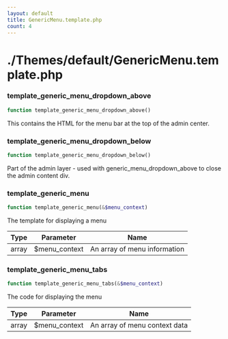 ```yaml
---
layout: default
title: GenericMenu.template.php
count: 4
---
```


# ./Themes/default/GenericMenu.template.php

### template_generic_menu_dropdown_above

```php
function template_generic_menu_dropdown_above()
```
This contains the HTML for the menu bar at the top of the admin center.




### template_generic_menu_dropdown_below

```php
function template_generic_menu_dropdown_below()
```
Part of the admin layer - used with generic_menu_dropdown_above to close the admin content div.




### template_generic_menu

```php
function template_generic_menu(&$menu_context)
```
The template for displaying a menu



Type|Parameter|Name
---|---|---
array|$menu_context|An array of menu information

### template_generic_menu_tabs

```php
function template_generic_menu_tabs(&$menu_context)
```
The code for displaying the menu



Type|Parameter|Name
---|---|---
array|$menu_context|An array of menu context data

